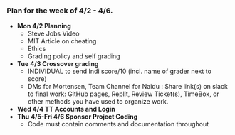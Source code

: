 ### **Plan for the week of 4/2 - 4/6**.
* **Mon 4/2 Planning**
    * Steve Jobs Video
    * MIT Article on cheating
    * Ethics
    * Grading policy and self grading
* **Tue 4/3 Crossover grading**
    * INDIVIDUAL to send Indi score/10 (incl. name of grader next to score) 
    * DMs for Mortensen, Team Channel for Naidu : Share link(s) on slack to final work:  GitHub pages, Replit, Review Ticket(s), TimeBox, or other methods you have used to organize work.
* **Wed 4/4 TT Accounts and Login**
* **Thu 4/5-Fri 4/6 Sponsor Project Coding**  
    * Code must contain comments and documentation throughout
